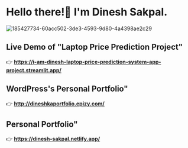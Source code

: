 # Hello there!👋 I'm Dinesh Sakpal.

![185427734-60acc502-3de3-4593-9d80-4a4398ae2c29](https://user-images.githubusercontent.com/130654681/231726208-b7dad39b-f243-4671-ab63-8f70f8b89afd.gif)

## Live Demo of "Laptop Price Prediction Project"
👉 **https://i-am-dinesh-laptop-price-prediction-system-app-project.streamlit.app/**

## WordPress's Personal Portfolio"
👉 **http://dineshkaportfolio.epizy.com/**

## Personal Portfolio"
👉 **https://dinesh-sakpal.netlify.app/**


